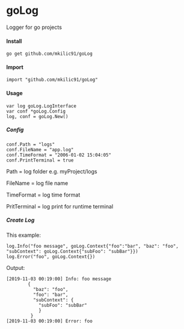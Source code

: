 # goLog
Logger for go projects

#### **Install**

`go get github.com/mkilic91/goLog`

#### **Import**
   
    import "github.com/mkilic91/goLog"

#### **Usage**

    var log goLog.LogInterface
    var conf *goLog.Config
    log, conf = goLog.New()
    

##### Config
    conf.Path = "logs"
    conf.FileName = "app.log"
    conf.TimeFormat = "2006-01-02 15:04:05"
    conf.PrintTerminal = true
    
Path = log folder e.g. myProject/logs

FileName = log file name

TimeFormat = log time format 

PritTerminal = log print for runtime terminal


##### Create Log

This example:

    log.Info("foo message", goLog.Context{"foo":"bar", "baz": "foo", "subContext": goLog.Context{"subFoo": "subBar"}})
    log.Error("foo", goLog.Context{})
    
Output:

    [2019-11-03 00:19:00] Info: foo message
	        {
	          "baz": "foo",
	          "foo": "bar",
	          "subContext": {
	            "subFoo": "subBar"
	            }
	         }
    [2019-11-03 00:19:00] Error: foo

